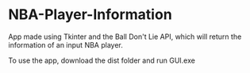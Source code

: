 # NBA-Player-Information
App made using Tkinter and the Ball Don't Lie API, which will return the information of an input NBA player.

To use the app, download the dist folder and run GUI.exe
